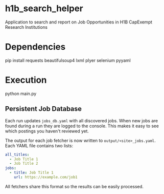 # h1b_search_helper
Application to search and report on Job Opportunities in H1B CapExempt Research Institutions

# Dependencies
pip install requests beautifulsoup4 lxml plyer selenium pyyaml

# Execution
python main.py

## Persistent Job Database
Each run updates `jobs_db.yaml` with all discovered jobs. When new jobs are found
during a run they are logged to the console. This makes it easy to see which
postings you haven't reviewed yet.

The output for each job fetcher is now written to `output/<site>_jobs.yaml`. Each
YAML file contains two lists:

```yaml
all_titles:
  - Job Title 1
  - Job Title 2
jobs:
  - title: Job Title 1
    url: https://example.com/job1
```

All fetchers share this format so the results can be easily processed.
